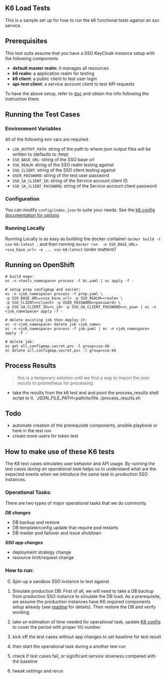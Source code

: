 ## K6 Load Tests

This is a sample set up for how to run the k6 functional tests against an sso service.

## Prerequisites
This test suits assume that you have a SSO KeyCloak instance setup with the following components
- **default master realm**: it manages all resources
- **k6 realm**: a application realm for testing
- **k6 client**: a public client to test user login
- **api-test client**: a service account client to test API requests

To have the above setup, refer to [doc](https://github.com/BCDevOps/keycloak-admin/blob/master/keycloak_realm_builder/scripts/custom_usage/readme.md#steps-to-run) and obtain the info following the instruction there.


## Running the Test Cases

### Environment Variables
All of the following env vars are required.

- `LOG_OUTPUT_PATH`: string of the path to where json output files will be written to (defaults to /tmp)
- `SSO_BASE_URL`: string of the SSO base url
- `SSO_REALM`: string of the SSO realm testing against
- `SSO_CLIENT`: string of the SSO client testing against
- `USER_PASSWORD`: string of the test user password
- `SSO_SA_CLIENT_ID`: string of the Service account client ID
- `SSO_SA_CLIENT_PASSWORD`: string of the Service account client password


### Configuration
You can modify `config/index.json` to suite your needs. See the [k6 config documentation for options](https://k6.io/docs/using-k6/options)


### Running Locally
Running Locally is as easy as building the docker container `docker build -t sso-k6:latest .`
and then running `docker run  -e SSO_BASE_URL=<sso_base_url> -e ... sso-k6:latest` (order matters!)


## Running on OpenShift
```shell
# build mage:
oc -n <tools_namespace> process -f bc.yaml | oc apply -f -

# setup prep configmap and secret:
oc -n <job_namespace> process -f prep.yaml \
-p SSO_BASE_URL=<sso_base_url> -p SSO_REALM=<realm> \
-p SSO_CLIENT=<client> -p USER_PASSWORD=<password> \
-p SSO_SA_CLIENT_ID=<c_id> -p SSO_SA_CLIENT_PASSWORD=<c_psw> | oc -n <job_namespace> apply -f -

# delete existing job then deploy it:
oc -n <job_namespace> delete job <job_name>
oc -n <job_namespace> process -f job.yaml | oc -n <job_namespace> apply -f -

# delete job:
oc get all,configmap,secret,pvc -l group=sso-k6
oc delete all,configmap,secret,pvc -l group=sso-k6
```

## Process Results
> this is a temporary solution until we find a way to import the json results to prometheus for processing

- take the results from the k6 test and and point the process_results shell script to it.
`JSON_FILE_PATH=path/to/file ./process_results.sh


## Todo
- automate creation of the prerequisite components, ansible playbook or here in the test run
- create more users for token test


## How to make use of these K6 tests
The K6 test cases simulates user behavior and API usage. By running the test cases *during an operational task* helps us to understand what are the expected events when we introduce the same task to production SSO instances.

### Operational Tasks:
There are two types of major operational tasks that we do commonly.

***DB changes***
- DB backup and restore
- DB template/config update that require pod restarts
- DB master pod failover and issue shutdown

***SSO app changes***
- deployment strategy change
- resource limit/request change


### How to run:
0. Spin up a sandbox SSO instance to test against

1. Simulate production DB: First of all, we will need to take a DB backup from production SSO instance to simulate the DB load. As a prerequisite, we assume the production instances have K6 required components setup already (see [readme](./README.md) for details). Then restore the DB and verify working.

2. take an estimation of time needed for operational task, update [K6 config](./config/index.json) to cover the period with proper VU number.

3. kick off the test cases without app changes to set baseline for test result

4. then start the operational task during a another test run

4. check if test cases fail, or significant service slowness compared with the baseline

5. tweak settings and rerun
